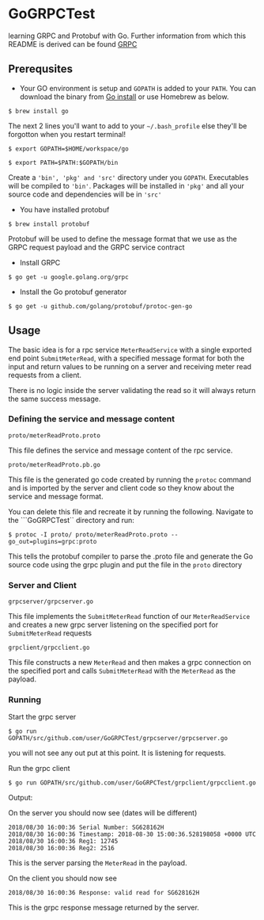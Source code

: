 # GoGRPCTest
learning GRPC and Protobuf with Go. Further information from which this README is derived can be found [GRPC](https://grpc.io/docs/quickstart/go.html)

## Prerequsites

- Your GO environment is setup and ```GOPATH``` is added to your ```PATH```. You can download the binary from [Go install](https://golang.org/dl/) or use Homebrew as below.

```
$ brew install go
```

The next 2 lines you'll want to add to your ```~/.bash_profile``` else they'll be forgotton when you restart terminal!

```
$ export GOPATH=$HOME/workspace/go

$ export PATH=$PATH:$GOPATH/bin
```   

Create a ```'bin', 'pkg' and 'src'```  directory under you ```GOPATH```. Executables will be compiled to ```'bin'```. Packages will be installed in ```'pkg'``` and all your source code and dependencies will be in ```'src'```

- You have installed protobuf
```
$ brew install protobuf
```

Protobuf will be used to define the message format that we use as the GRPC request payload and the GRPC service contract

- Install GRPC
```
$ go get -u google.golang.org/grpc
```

- Install the Go protobuf generator
```
$ go get -u github.com/golang/protobuf/protoc-gen-go
```

## Usage

The basic idea is for a rpc service ```MeterReadService``` with a single exported end point ```SubmitMeterRead```, with a specified message format for both the input and return values to be running on a server and receiving meter read requests from a client. 

There is no logic inside the server validating the read so it will always return the same success message.

### Defining the service and message content

```
proto/meterReadProto.proto
```
This file defines the service and message content of the rpc service.

```
proto/meterReadProto.pb.go
```
This file is the generated go code created by running the ```protoc``` command and is imported by the server and client code so they know about the service and message format.

You can delete this file and recreate it by running the following. Navigate to the ```GoGRPCTest`` directory and run:

```
$ protoc -I proto/ proto/meterReadProto.proto --go_out=plugins=grpc:proto
```

This tells the protobuf compiler to parse the .proto file and generate the Go source code using the grpc plugin and put the file in the ```proto``` directory

### Server and Client

```
grpcserver/grpcserver.go
```

This file implements the ```SubmitMeterRead``` function of our ```MeterReadService``` and creates a new grpc server listening on the specified port for ```SubmitMeterRead``` requests

```
grpclient/grpcclient.go
```

This file constructs a new ```MeterRead``` and then makes a grpc connection on the specified port and calls ```SubmitMeterRead``` with the ```MeterRead``` as the payload.

### Running

Start the grpc server

```
$ go run GOPATH/src/github.com/user/GoGRPCTest/grpcserver/grpcserver.go
```
you will not see any out put at this point. It is listening for requests.

Run the grpc client

```
$ go run GOPATH/src/github.com/user/GoGRPCTest/grpclient/grpcclient.go
```

Output:

On the server you should now see (dates will be different)

```
2018/08/30 16:00:36 Serial Number: SG628162H
2018/08/30 16:00:36 Timestamp: 2018-08-30 15:00:36.528198058 +0000 UTC
2018/08/30 16:00:36 Reg1: 12745
2018/08/30 16:00:36 Reg2: 2516
```
This is the server parsing the ```MeterRead``` in the payload.

On the client you should now see

```
2018/08/30 16:00:36 Response: valid read for SG628162H
```

This is the grpc response message returned by the server.


